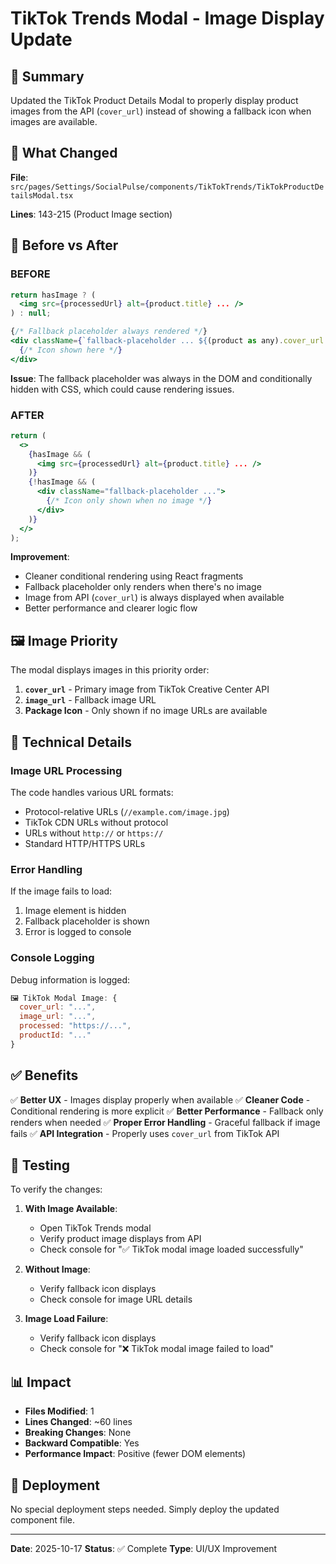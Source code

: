 # TikTok Trends Modal - Image Display Update

## 📝 Summary

Updated the TikTok Product Details Modal to properly display product images from the API (`cover_url`) instead of showing a fallback icon when images are available.

## 🎯 What Changed

**File**: `src/pages/Settings/SocialPulse/components/TikTokTrends/TikTokProductDetailsModal.tsx`

**Lines**: 143-215 (Product Image section)

## 🔄 Before vs After

### BEFORE
```jsx
return hasImage ? (
  <img src={processedUrl} alt={product.title} ... />
) : null;

{/* Fallback placeholder always rendered */}
<div className={`fallback-placeholder ... ${(product as any).cover_url || product.image_url ? 'hidden' : ''}`}>
  {/* Icon shown here */}
</div>
```

**Issue**: The fallback placeholder was always in the DOM and conditionally hidden with CSS, which could cause rendering issues.

### AFTER
```jsx
return (
  <>
    {hasImage && (
      <img src={processedUrl} alt={product.title} ... />
    )}
    {!hasImage && (
      <div className="fallback-placeholder ...">
        {/* Icon only shown when no image */}
      </div>
    )}
  </>
);
```

**Improvement**: 
- Cleaner conditional rendering using React fragments
- Fallback placeholder only renders when there's no image
- Image from API (`cover_url`) is always displayed when available
- Better performance and clearer logic flow

## 🖼️ Image Priority

The modal displays images in this priority order:

1. **`cover_url`** - Primary image from TikTok Creative Center API
2. **`image_url`** - Fallback image URL
3. **Package Icon** - Only shown if no image URLs are available

## 🔧 Technical Details

### Image URL Processing
The code handles various URL formats:
- Protocol-relative URLs (`//example.com/image.jpg`)
- TikTok CDN URLs without protocol
- URLs without `http://` or `https://`
- Standard HTTP/HTTPS URLs

### Error Handling
If the image fails to load:
1. Image element is hidden
2. Fallback placeholder is shown
3. Error is logged to console

### Console Logging
Debug information is logged:
```javascript
🖼️ TikTok Modal Image: {
  cover_url: "...",
  image_url: "...",
  processed: "https://...",
  productId: "..."
}
```

## ✅ Benefits

✅ **Better UX** - Images display properly when available
✅ **Cleaner Code** - Conditional rendering is more explicit
✅ **Better Performance** - Fallback only renders when needed
✅ **Proper Error Handling** - Graceful fallback if image fails
✅ **API Integration** - Properly uses `cover_url` from TikTok API

## 🧪 Testing

To verify the changes:

1. **With Image Available**:
   - Open TikTok Trends modal
   - Verify product image displays from API
   - Check console for "✅ TikTok modal image loaded successfully"

2. **Without Image**:
   - Verify fallback icon displays
   - Check console for image URL details

3. **Image Load Failure**:
   - Verify fallback icon displays
   - Check console for "❌ TikTok modal image failed to load"

## 📊 Impact

- **Files Modified**: 1
- **Lines Changed**: ~60 lines
- **Breaking Changes**: None
- **Backward Compatible**: Yes
- **Performance Impact**: Positive (fewer DOM elements)

## 🚀 Deployment

No special deployment steps needed. Simply deploy the updated component file.

---

**Date**: 2025-10-17
**Status**: ✅ Complete
**Type**: UI/UX Improvement

